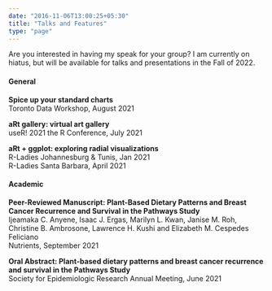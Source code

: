 ```yaml
---
date: "2016-11-06T13:00:25+05:30"
title: "Talks and Features"
type: "page"
---
```


Are you interested in having my speak for your group? I am currently on hiatus, but will be available for talks and presentations in the Fall of 2022. 

#### General
**Spice up your standard charts**  
Toronto Data Workshop, August 2021

**aRt gallery: virtual art gallery**  
useR! 2021 the R Conference, July 2021

**aRt + ggplot: exploring radial visualizations**  
R-Ladies Johannesburg & Tunis, Jan 2021  
R-Ladies Santa Barbara, April 2021


#### Academic
**Peer-Reviewed Manuscript: Plant-Based Dietary Patterns and Breast Cancer Recurrence and Survival in the Pathways Study**  
Ijeamaka C. Anyene, Isaac J. Ergas, Marilyn L. Kwan, Janise M. Roh, Christine B. Ambrosone, Lawrence H. Kushi and Elizabeth M. Cespedes Feliciano  
Nutrients, September 2021

**Oral Abstract: Plant-based dietary patterns and breast cancer recurrence and survival in the Pathways Study**  
Society for Epidemiologic Research Annual Meeting, June 2021
